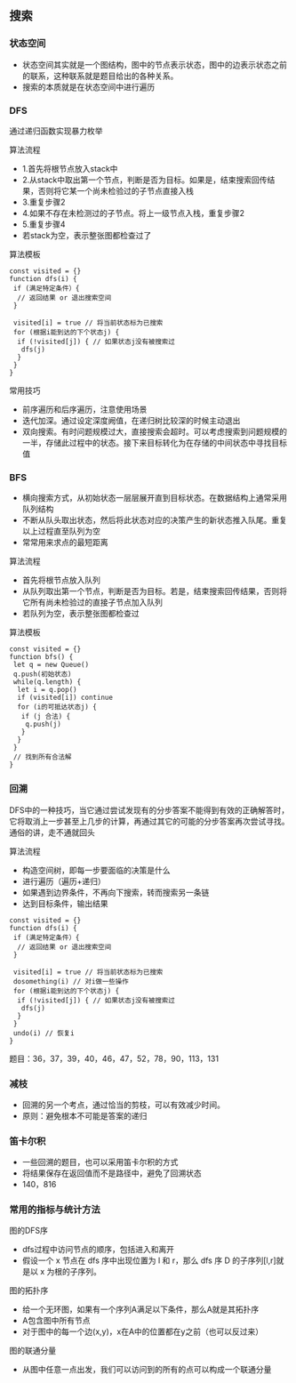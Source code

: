 ## 搜索

### 状态空间
* 状态空间其实就是一个图结构，图中的节点表示状态，图中的边表示状态之前的联系，这种联系就是题目给出的各种关系。
* 搜索的本质就是在状态空间中进行遍历

### DFS
通过递归函数实现暴力枚举

算法流程
* 1.首先将根节点放入stack中
* 2.从stack中取出第一个节点，判断是否为目标。如果是，结束搜索回传结果，否则将它某一个尚未检验过的子节点直接入栈
* 3.重复步骤2
* 4.如果不存在未检测过的子节点。将上一级节点入栈，重复步骤2
* 5.重复步骤4
* 若stack为空，表示整张图都检查过了

算法模板
```
const visited = {}
function dfs(i) {
 if (满足特定条件）{
  // 返回结果 or 退出搜索空间
 }

 visited[i] = true // 将当前状态标为已搜索
 for (根据i能到达的下个状态j) {
  if (!visited[j]) { // 如果状态j没有被搜索过
   dfs(j)
  }
 }
}
```

常用技巧
* 前序遍历和后序遍历，注意使用场景
* 迭代加深。通过设定深度阙值，在递归树比较深的时候主动退出
* 双向搜索。有时问题规模过大，直接搜索会超时。可以考虑搜索到问题规模的一半，存储此过程中的状态。接下来目标转化为在存储的中间状态中寻找目标值

### BFS
* 横向搜索方式，从初始状态一层层展开直到目标状态。在数据结构上通常采用队列结构
* 不断从队头取出状态，然后将此状态对应的决策产生的新状态推入队尾。重复以上过程直至队列为空
* 常常用来求点的最短距离

算法流程
* 首先将根节点放入队列
* 从队列取出第一个节点，判断是否为目标。若是，结束搜索回传结果，否则将它所有尚未检验过的直接子节点加入队列
* 若队列为空，表示整张图都检查过

算法模板
```
const visited = {}
function bfs() {
 let q = new Queue()
 q.push(初始状态)
 while(q.length) {
  let i = q.pop()
  if (visited[i]) continue
  for (i的可抵达状态j) {
   if (j 合法) {
    q.push(j)
   }
  }
 }
 // 找到所有合法解
}
```

### 回溯
DFS中的一种技巧，当它通过尝试发现有的分步答案不能得到有效的正确解答时，它将取消上一步甚至上几步的计算，再通过其它的可能的分步答案再次尝试寻找。
通俗的讲，走不通就回头

算法流程
* 构造空间树，即每一步要面临的决策是什么
* 进行遍历（遍历+递归）
* 如果遇到边界条件，不再向下搜索，转而搜索另一条链
* 达到目标条件，输出结果

```
const visited = {}
function dfs(i) {
 if (满足特定条件）{
  // 返回结果 or 退出搜索空间
 }

 visited[i] = true // 将当前状态标为已搜索
 dosomething(i) // 对i做一些操作
 for (根据i能到达的下个状态j) {
  if (!visited[j]) { // 如果状态j没有被搜索过
   dfs(j)
  }
 }
 undo(i) // 恢复i
}
```
题目：36，37，39，40，46，47，52，78，90，113，131

### 减枝
* 回溯的另一个考点，通过恰当的剪枝，可以有效减少时间。
* 原则：避免根本不可能是答案的递归

### 笛卡尔积
* 一些回溯的题目，也可以采用笛卡尔积的方式
* 将结果保存在返回值而不是路径中，避免了回溯状态
* 140，816

### 常用的指标与统计方法

图的DFS序
* dfs过程中访问节点的顺序，包括进入和离开
* 假设一个 x 节点在 dfs 序中出现位置为 l 和 r，那么 dfs 序 D 的子序列[l,r]就是以 x 为根的子序列。

图的拓扑序
* 给一个无环图，如果有一个序列A满足以下条件，那么A就是其拓扑序
* A包含图中所有节点
* 对于图中的每一个边(x,y)，x在A中的位置都在y之前（也可以反过来）

图的联通分量
* 从图中任意一点出发，我们可以访问到的所有的点可以构成一个联通分量

